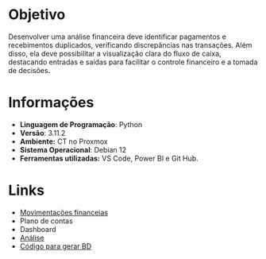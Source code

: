 
# Objetivo
Desenvolver uma análise financeira deve identificar pagamentos e recebimentos duplicados, verificando discrepâncias nas transações. Além disso, ela deve possibilitar a visualização clara do fluxo de caixa, destacando entradas e saídas para facilitar o controle financeiro e a tomada de decisões. 

# Informações
- **Linguagem de Programação**: Python  
- **Versão**: 3.11.2  
- **Ambiente:** CT no Proxmox
- **Sistema Operacional**: Debian 12
- **Ferramentas utilizadas:** VS Code, Power BI e Git Hub. 

# Links
- [Movimentações financeias]()
- Plano de contas
- Dashboard
- [Análise](https://github.com/PauloHenkeM/cases-analise-de-dados/blob/main/Exemplo.LTDA/Analise.md)
- [Código para gerar BD](https://github.com/PauloHenkeM/cases-analise-de-dados/blob/main/Exemplo.LTDA/Codigo.py)